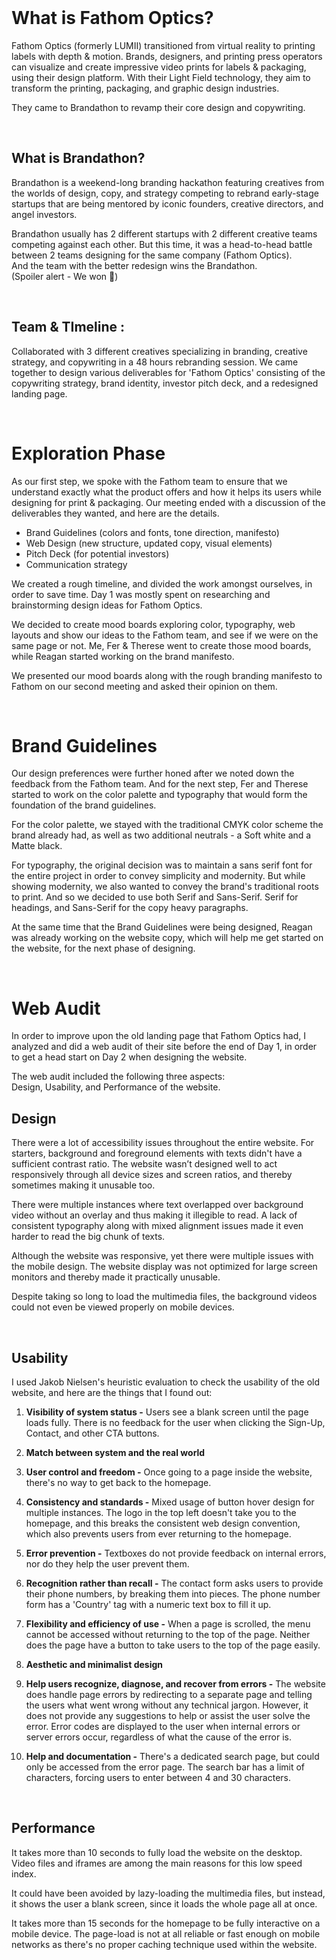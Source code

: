 <br>

# What is Fathom Optics?

Fathom Optics (formerly LUMII) transitioned from virtual reality to printing labels with depth & motion. Brands, designers, and printing press operators can visualize and create impressive video prints for labels & packaging, using their design platform. With their Light Field technology, they aim to transform the printing, packaging, and graphic design industries.

They came to Brandathon to revamp their core design and copywriting.

<br>

## What is Brandathon?

Brandathon is a weekend-long branding hackathon featuring creatives from the worlds of design, copy, and strategy competing to rebrand early-stage startups that are being mentored by iconic founders, creative directors, and angel investors.  
  
Brandathon usually has 2 different startups with 2 different creative teams competing against each other. But this time, it was a head-to-head battle between 2 teams designing for the same company (Fathom Optics).  
And the team with the better redesign wins the Brandathon.  
(Spoiler alert - We won 🤣)

<br>

## Team & TImeline :


Collaborated with 3 different creatives specializing in branding, creative strategy, and copywriting in a 48 hours rebranding session. We came together to design various deliverables for 'Fathom Optics' consisting of the copywriting strategy, brand identity, investor pitch deck, and a redesigned landing page.

<br>

# Exploration Phase


As our first step, we spoke with the Fathom team to ensure that we understand exactly what the product offers and how it helps its users while designing for print & packaging. Our meeting ended with a discussion of the deliverables they wanted, and here are the details.  
  
- Brand Guidelines (colors and fonts, tone direction, manifesto)  
- Web Design (new structure, updated copy, visual elements)  
- Pitch Deck (for potential investors)  
- Communication strategy

We created a rough timeline, and divided the work amongst ourselves, in order to save time. Day 1 was mostly spent on researching and brainstorming design ideas for Fathom Optics.

We decided to create mood boards exploring color, typography, web layouts and show our ideas to the Fathom team, and see if we were on the same page or not. Me, Fer & Therese went to create those mood boards, while Reagan started working on the brand manifesto.

We presented our mood boards along with the rough branding manifesto to Fathom on our second meeting and asked their opinion on them.

<br>

# Brand Guidelines

Our design preferences were further honed after we noted down the feedback from the Fathom team. And for the next step, Fer and Therese started to work on the color palette and typography that would form the foundation of the brand guidelines.  
  
For the color palette, we stayed with the traditional CMYK color scheme the brand already had, as well as two additional neutrals - a Soft white and a Matte black.  
  
For typography, the original decision was to maintain a sans serif font for the entire project in order to convey simplicity and modernity. But while showing modernity, we also wanted to convey the brand's traditional roots to print. And so we decided to use both Serif and Sans-Serif. Serif for headings, and Sans-Serif for the copy heavy paragraphs.  
  
  
At the same time that the Brand Guidelines were being designed, Reagan was already working on the website copy, which will help me get started on the website, for the next phase of designing.

<br>

# Web Audit

In order to improve upon the old landing page that Fathom Optics had, I analyzed and did a web audit of their site before the end of Day 1, in order to get a head start on Day 2 when designing the website.  
  
The web audit included the following three aspects:  
Design, Usability, and Performance of the website.
<br>
## Design

There were a lot of accessibility issues throughout the entire website. For starters, background and foreground elements with texts didn't have a sufficient contrast ratio. The website wasn’t designed well to act responsively through all device sizes and screen ratios, and thereby sometimes making it unusable too.  
  
There were multiple instances where text overlapped over background video without an overlay and thus making it illegible to read. A lack of consistent typography along with mixed alignment issues made it even harder to read the big chunk of texts.  
  
Although the website was responsive, yet there were multiple issues with the mobile design. The website display was not optimized for large screen monitors and thereby made it practically unusable.  
  
Despite taking so long to load the multimedia files, the background videos could not even be viewed properly on mobile devices.

<br>

## Usability

I used Jakob Nielsen's heuristic evaluation to check the usability of the old website, and here are the things that I found out:

1. **Visibility of system status -**
	Users see a blank screen until the page loads fully. There is no feedback for the user when clicking the Sign-Up, Contact, and other CTA buttons. 
	
2. **Match between system and the real world**  

3. **User control and freedom -**
Once going to a page inside the website, there's no way to get back to the homepage.  
4. **Consistency and standards -**
Mixed usage of button hover design for multiple instances. The logo in the top left doesn't take you to the homepage, and this breaks the consistent web design convention, which also prevents users from ever returning to the homepage.  
5. **Error prevention -**
Textboxes do not provide feedback on internal errors, nor do they help the user prevent them.  
6. **Recognition rather than recall -**
The contact form asks users to provide their phone numbers, by breaking them into pieces. The phone number form has a 'Country' tag with a numeric text box to fill it up.  
7. **Flexibility and efficiency of use -**
When a page is scrolled, the menu cannot be accessed without returning to the top of the page. Neither does the page have a button to take users to the top of the page easily.  
8. **Aesthetic and minimalist design**  
9. **Help users recognize, diagnose, and recover from errors -**
 The website does handle page errors by redirecting to a separate page and telling the users what went wrong without any technical jargon. However, it does not provide any suggestions to help or assist the user solve the error. Error codes are displayed to the user when internal errors or server errors occur, regardless of what the cause of the error is.  
10. **Help and documentation -**
There's a dedicated search page, but could only be accessed from the error page. The search bar has a limit of characters, forcing users to enter between 4 and 30 characters.

<br>

## Performance

It takes more than 10 seconds to fully load the website on the desktop. Video files and iframes are among the main reasons for this low speed index.  
  
It could have been avoided by lazy-loading the multimedia files, but instead, it shows the user a blank screen, since it loads the whole page all at once.  
  
It takes more than 15 seconds for the homepage to be fully interactive on a mobile device. The page-load is not at all reliable or fast enough on mobile networks as there's no proper caching technique used within the website.

